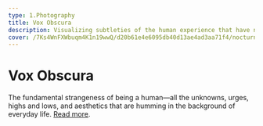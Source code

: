 ```yaml
---
type: 1.Photography
title: Vox Obscura
description: Visualizing subtleties of the human experience that have no language.
cover: /7Ks4WnFXWbuqm4K1n19wwQ/d20b61e4e6095db40d13ae4ad3aa71f4/nocturnal.jpg
---
```


# Vox Obscura

The fundamental strangeness of being a human—all the unknowns, urges, highs and lows, and aesthetics that are humming in the background of everyday life. [Read more](/writing/vox-obscura).
